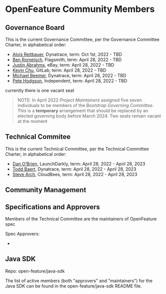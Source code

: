 # OpenFeature Community Members

## Governance Board

This is the current Governance Committee, per the Governance Committee Charter, in alphabetical order:

- [Alois Reitbauer](https://github.com/aloisreitbauer), Dynatrace, term: Oct 1st, 2022 - TBD
- [Ben Rometsch](https://github.com/dabeeeenster), Flagsmith, term: April 28, 2022 - TBD
- [Justin Abrahms](https://github.com/justinabrahms), eBay, term: April 28, 2022 - TBD
- [Kevin Chu](https://github.com/kbychu), GitLab, term: April 28, 2022 - TBD
- [Michael Beemer](https://github.com/beeme1mr), Dynatrace, term: April 28, 2022 - TBD
- [Pete Hodgson](https://github.com/moredip), Independent, term: April 28, 2022 - TBD

currently there is one vacant seat

> NOTE:
> In April 2022 _Project Maintainers_ assigned five seven individuals to be members of the _Bootstrap Governing Committee_.
> This is a **temporary** arrangement that should be replaced by an elected governing body before March 2024.
> Two seats remain vacant at the moment

## Technical Commitee

This is the current Technical Committee, per the Technical Committee Charter, in alphabetical order:

- [Dan O’Brien](https://github.com/InTheCloudDan), LaunchDarkly, term: April 28, 2022 - April 28, 2023
- [Todd Baert](https://github.com/toddbaert), Dynatrace, term: April 28, 2022 - April 28, 2023
- [Steve Arch](https://github.com/agentgonzo), CloudBees, term: April 28, 2022 - April 28, 2023

## Community Management

## Specifications and Approvers

Members of the Technical Committee are the maintainers of OpenFeature spec

Spec Approvers:

* 

## Java SDK

Repo: open-feature/java-sdk

The list of active members (both "approvers" and "maintainers") for the Java SDK can be found in the open-feature/java-sdk README file.

